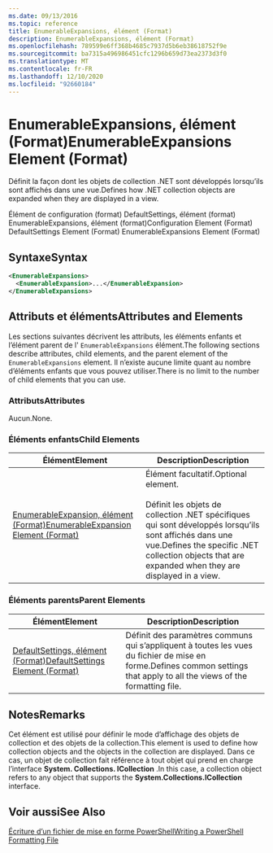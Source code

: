 ```yaml
---
ms.date: 09/13/2016
ms.topic: reference
title: EnumerableExpansions, élément (Format)
description: EnumerableExpansions, élément (Format)
ms.openlocfilehash: 789599e6ff368b4685c7937d5b6eb38618752f9e
ms.sourcegitcommit: ba7315a496986451cfc1296b659d73ea2373d3f0
ms.translationtype: MT
ms.contentlocale: fr-FR
ms.lasthandoff: 12/10/2020
ms.locfileid: "92660184"
---
```

# <a name="enumerableexpansions-element-format"></a><span data-ttu-id="53427-103">EnumerableExpansions, élément (Format)</span><span class="sxs-lookup"><span data-stu-id="53427-103">EnumerableExpansions Element (Format)</span></span>

<span data-ttu-id="53427-104">Définit la façon dont les objets de collection .NET sont développés lorsqu’ils sont affichés dans une vue.</span><span class="sxs-lookup"><span data-stu-id="53427-104">Defines how .NET collection objects are expanded when they are displayed in a view.</span></span>

<span data-ttu-id="53427-105">Élément de configuration (format) DefaultSettings, élément (format) EnumerableExpansions, élément (format)</span><span class="sxs-lookup"><span data-stu-id="53427-105">Configuration Element (Format) DefaultSettings Element (Format) EnumerableExpansions Element (Format)</span></span>

## <a name="syntax"></a><span data-ttu-id="53427-106">Syntaxe</span><span class="sxs-lookup"><span data-stu-id="53427-106">Syntax</span></span>

```xml
<EnumerableExpansions>
  <EnumerableExpansion>...</EnumerableExpansion>
</EnumerableExpansions>
```

## <a name="attributes-and-elements"></a><span data-ttu-id="53427-107">Attributs et éléments</span><span class="sxs-lookup"><span data-stu-id="53427-107">Attributes and Elements</span></span>

<span data-ttu-id="53427-108">Les sections suivantes décrivent les attributs, les éléments enfants et l’élément parent de l' `EnumerableExpansions` élément.</span><span class="sxs-lookup"><span data-stu-id="53427-108">The following sections describe attributes, child elements, and the parent element of the `EnumerableExpansions` element.</span></span> <span data-ttu-id="53427-109">Il n’existe aucune limite quant au nombre d’éléments enfants que vous pouvez utiliser.</span><span class="sxs-lookup"><span data-stu-id="53427-109">There is no limit to the number of child elements that you can use.</span></span>

### <a name="attributes"></a><span data-ttu-id="53427-110">Attributs</span><span class="sxs-lookup"><span data-stu-id="53427-110">Attributes</span></span>

<span data-ttu-id="53427-111">Aucun.</span><span class="sxs-lookup"><span data-stu-id="53427-111">None.</span></span>

### <a name="child-elements"></a><span data-ttu-id="53427-112">Éléments enfants</span><span class="sxs-lookup"><span data-stu-id="53427-112">Child Elements</span></span>

|<span data-ttu-id="53427-113">Élément</span><span class="sxs-lookup"><span data-stu-id="53427-113">Element</span></span>|<span data-ttu-id="53427-114">Description</span><span class="sxs-lookup"><span data-stu-id="53427-114">Description</span></span>|
|-------------|-----------------|
|[<span data-ttu-id="53427-115">EnumerableExpansion, élément (Format)</span><span class="sxs-lookup"><span data-stu-id="53427-115">EnumerableExpansion Element (Format)</span></span>](./enumerableexpansion-element-format.md)|<span data-ttu-id="53427-116">Élément facultatif.</span><span class="sxs-lookup"><span data-stu-id="53427-116">Optional element.</span></span><br /><br /> <span data-ttu-id="53427-117">Définit les objets de collection .NET spécifiques qui sont développés lorsqu’ils sont affichés dans une vue.</span><span class="sxs-lookup"><span data-stu-id="53427-117">Defines the specific .NET collection objects that are expanded when they are displayed in a view.</span></span>|

### <a name="parent-elements"></a><span data-ttu-id="53427-118">Éléments parents</span><span class="sxs-lookup"><span data-stu-id="53427-118">Parent Elements</span></span>

|<span data-ttu-id="53427-119">Élément</span><span class="sxs-lookup"><span data-stu-id="53427-119">Element</span></span>|<span data-ttu-id="53427-120">Description</span><span class="sxs-lookup"><span data-stu-id="53427-120">Description</span></span>|
|-------------|-----------------|
|[<span data-ttu-id="53427-121">DefaultSettings, élément (Format)</span><span class="sxs-lookup"><span data-stu-id="53427-121">DefaultSettings Element (Format)</span></span>](./defaultsettings-element-format.md)|<span data-ttu-id="53427-122">Définit des paramètres communs qui s’appliquent à toutes les vues du fichier de mise en forme.</span><span class="sxs-lookup"><span data-stu-id="53427-122">Defines common settings that apply to all the views of the formatting file.</span></span>|

## <a name="remarks"></a><span data-ttu-id="53427-123">Notes</span><span class="sxs-lookup"><span data-stu-id="53427-123">Remarks</span></span>

<span data-ttu-id="53427-124">Cet élément est utilisé pour définir le mode d’affichage des objets de collection et des objets de la collection.</span><span class="sxs-lookup"><span data-stu-id="53427-124">This element is used to define how collection objects and the objects in the collection are displayed.</span></span> <span data-ttu-id="53427-125">Dans ce cas, un objet de collection fait référence à tout objet qui prend en charge l’interface  **System. Collections. ICollection** .</span><span class="sxs-lookup"><span data-stu-id="53427-125">In this case, a collection object refers to any object that supports the  **System.Collections.ICollection** interface.</span></span>

## <a name="see-also"></a><span data-ttu-id="53427-126">Voir aussi</span><span class="sxs-lookup"><span data-stu-id="53427-126">See Also</span></span>

[<span data-ttu-id="53427-127">Écriture d’un fichier de mise en forme PowerShell</span><span class="sxs-lookup"><span data-stu-id="53427-127">Writing a PowerShell Formatting File</span></span>](./writing-a-powershell-formatting-file.md)
